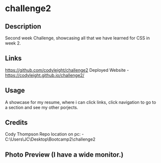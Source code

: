 # challenge2

## Description

Second week Challenge, showcasing all that we have learned for CSS in week 2.

## Links

https://github.com/codyleight/challenge2
Deployed Website - https://codyleight.github.io/challenge2/

## Usage

A showcase for my resume, where i can click links, click navigation to go to a section and see my other porjects.
## Credits

Cody Thompson
Repo location on pc: - C:\Users\JC\Desktop\Bootcamp2\challenge2

## Photo Preview (I have a wide monitor.)
 
